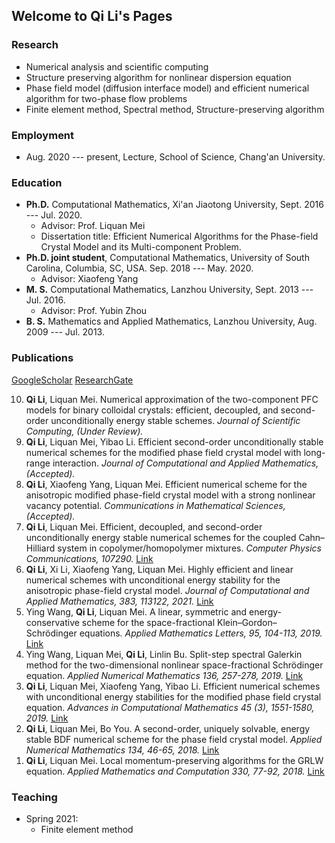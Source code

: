## Welcome to Qi Li's Pages

### Research

- Numerical analysis and scientific computing
- Structure preserving algorithm for nonlinear dispersion equation
- Phase field model (diffusion interface model) and efficient numerical algorithm for two-phase flow problems
- Finite element method,  Spectral method, Structure-preserving algorithm

### Employment

- Aug. 2020 --- present, Lecture, School of Science, Chang'an University.

### Education

<ul>
<li> <strong>Ph.D.</strong> Computational Mathematics, Xi'an Jiaotong University, Sept. 2016 --- Jul. 2020. <br>
  <ul style="list-style-type:circle">
  <li>  Advisor: Prof. Liquan Mei  </li> 
  <li>  Dissertation title: Efficient Numerical Algorithms for the Phase-field Crystal Model and its Multi-component Problem.  </li>  
  </ul>
</li> 
	
<li> <strong>Ph.D. joint student</strong>, Computational Mathematics, University of South Carolina, Columbia, SC, USA. Sep. 2018 --- May. 2020. <br>
  <ul style="list-style-type:circle">
  <li>  Advisor: Xiaofeng Yang  </li>  
  </ul>
  </li>
	
<li> <strong>M. S.</strong> Computational Mathematics, Lanzhou University, Sept. 2013 --- Jul. 2016.
  <ul style="list-style-type:circle">
  <li>  Advisor: Prof. Yubin Zhou  </li> 
  </ul>
  </li>
	
<li> <strong>B. S.</strong> Mathematics and Applied Mathematics, Lanzhou University, Aug. 2009 --- Jul. 2013. </li> 

</ul>

### Publications
<a href="https://scholar.google.com/citations?hl=en&user=-jCIF8cAAAAJ&view_op=list_works&sortby=pubdate" target="_blank"><u>GoogleScholar</u></a>  <a href="https://www.researchgate.net/profile/Qi_Li70" target="_blank"><u>ResearchGate</u></a>

<ol reversed>
   	<li> <strong>Qi Li</strong>, Liquan Mei. Numerical approximation of the two-component PFC models for binary colloidal crystals: efficient, decoupled, and second-order unconditionally energy stable schemes. <i> Journal of Scientific Computing, (Under Review). </i> </li> 
   	<li> <strong>Qi Li</strong>, Liquan Mei, Yibao Li. Efficient second-order unconditionally stable numerical schemes for the modified phase field crystal model with long-range interaction. <i> Journal of Computational and Applied Mathematics, (Accepted). </i> </li> 
   	<li> <strong>Qi Li</strong>, Xiaofeng Yang, Liquan Mei. Efficient numerical scheme for the anisotropic modified phase-field crystal model with a strong nonlinear vacancy potential. <i> Communications in Mathematical Sciences, (Accepted). </i> </li>    
   	<li> <strong>Qi Li</strong>, Liquan Mei. Efficient, decoupled, and second-order unconditionally energy stable numerical schemes for the coupled Cahn–Hilliard system in copolymer/homopolymer mixtures. <i> Computer Physics Communications, 107290. </i> <a href="https://doi.org/10.1016/j.cpc.2020.107290" target="_blank"><u>Link</u></a> </li>
	<li> <strong>Qi Li</strong>, Xi Li, Xiaofeng Yang, Liquan Mei. Highly efficient and linear numerical schemes with unconditional energy stability for the anisotropic phase-field crystal model. <i> Journal of Computational and Applied Mathematics, 383, 113122, 2021. </i> <a href="https://doi.org/10.1016/j.cam.2020.113122" target="_blank"><u>Link</u></a> </li>
	<li> Ying Wang, <strong>Qi Li</strong>, Liquan Mei. A linear, symmetric and energy-conservative scheme for the space-fractional Klein–Gordon–Schrödinger equations. <i> Applied Mathematics Letters, 95, 104-113, 2019.</i> <a href="https://doi.org/10.1016/j.aml.2019.03.032" target="_blank"><u>Link</u></a> </li>
	<li> Ying Wang, Liquan Mei, <strong>Qi Li</strong>, Linlin Bu. Split-step spectral Galerkin method for the two-dimensional nonlinear space-fractional Schrödinger equation. <i> Applied Numerical Mathematics 136, 257-278, 2019.</i> <a href="https://doi.org/10.1016/j.apnum.2018.10.012" target="_blank"><u>Link</u></a> </li> 
	<li> <strong>Qi Li</strong>, Liquan Mei, Xiaofeng Yang, Yibao Li. Efficient numerical schemes with unconditional energy stabilities for the modified phase field crystal equation. <i> Advances in Computational Mathematics 45 (3), 1551-1580, 2019. </i> <a href="https://doi.org/10.1007/s10444-019-09678-w" target="_blank"><u>Link</u></a> </li>		
	<li> <strong>Qi Li</strong>, Liquan Mei, Bo You. A second-order, uniquely solvable, energy stable BDF numerical scheme for the phase field crystal model. <i> Applied Numerical Mathematics 134, 46-65, 2018. </i> <a href="https://doi.org/10.1016/j.apnum.2018.07.003" target="_blank"><u>Link</u></a> </li>
	<li> <strong>Qi Li</strong>, Liquan Mei. Local momentum-preserving algorithms for the GRLW equation. <i> Applied Mathematics and Computation 330, 77-92, 2018. </i> <a href="https://doi.org/10.1016/j.amc.2018.02.033" target="_blank"><u>Link</u></a> </li>

</ol>


### Teaching

- Spring 2021:
	- Finite element method



